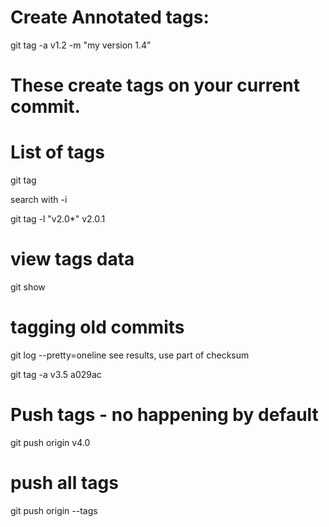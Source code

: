 # Create Annotated tags: 
git tag -a v1.2 -m "my version 1.4"
# These create tags on your current commit.

# List of tags
git tag

search with -i

git tag -l "v2.0*"
v2.0.1

# view tags data 
git show


# tagging old commits
git log --pretty=oneline
see results, use part of checksum

git tag -a v3.5 a029ac

# Push tags - no happening by default 
git push origin v4.0

# push all tags
git push origin --tags 
